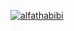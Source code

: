 [![alfathabibi](https://circleci.com/gh/alfathabibi/MySimpleCleanArchitecture.svg?style=svg)](https://circleci.com/gh/alfathabibi/MySimpleCleanArchitecture)
